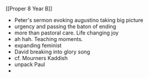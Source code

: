 [[Proper 8  Year B]] 

- Peter's sermon evoking augustino taking big picture
- urgency and passing the baton of ending
- more than pastoral  care. Life changing joy
- ah hah. Teaching moments. 
- expanding feminist
- David breaking into glory song
- cf. Mourners Kaddish
- unpack Paul
- 
